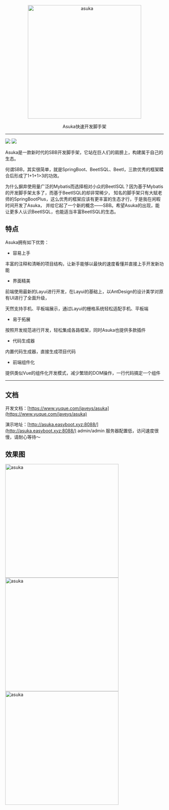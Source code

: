 <p align=center>
  <a href="https://www.yuque.com/javeys/asuka">
    <img src="https://wujiawei0926.gitee.io/res/asuka/asuka_logo.png" alt="asuka" width="360">
  </a>
</p>
<p align=center>
  Asuka快速开发脚手架
</p>

---

![](https://img.shields.io/badge/license-Apache-blue) ![](https://img.shields.io/badge/Asuka-v1.0.0-green)

Asuka是一款新时代的SBB开发脚手架，它站在巨人们的肩膀上，构建属于自己的生态。

何谓SBB，其实很简单，就是SpringBoot、BeetlSQL、Beetl，三款优秀的框架糅合后形成了1+1+1>3的功效。

为什么摒弃使用量广泛的Mybatis而选择相对小众的BeetlSQL？因为基于Mybatis的开发脚手架太多了，而基于BeetlSQL的却非常稀少，
知名的脚手架只有大赋老师的SpringBootPlus，这么优秀的框架应该有更丰富的生态才行，于是我在闲暇时间开发了Asuka，
并给它起了一个新的概念——SBB。希望Asuka的出现，能让更多人认识BeetlSQL，也能适当丰富BeetlSQL的生态。


## 特点 

Asuka拥有如下优势：

- 容易上手

丰富的注释和清晰的项目结构，让新手能够以最快的速度看懂并直接上手开发新功能

- 界面精美

前端使用最新的Layui进行开发，在Layui的基础上，以AntDesign的设计美学对原有UI进行了全面升级，

天然支持手机、平板端展示，通过Layui的栅格系统轻松适配手机、平板端

- 易于拓展

按照开发规范进行开发，轻松集成各路框架，同时Asuka也提供多款插件

- 代码生成器

内置代码生成器，直接生成项目代码

- 前端组件化

提供类似Vue的组件化开发模式，减少繁琐的DOM操作，一行代码搞定一个组件

---

## 文档

开发文档：[https://www.yuque.com/javeys/asuka](https://www.yuque.com/javeys/asuka)

演示地址：[http://asuka.easyboot.xyz:8088/](http://asuka.easyboot.xyz:8088/) admin/admin 服务器配置低，访问速度很慢，请耐心等待～


## 效果图

<img src="https://wujiawei0926.gitee.io/res/asuka/asuka-login.png" alt="asuka" width="360">

<img src="https://wujiawei0926.gitee.io/res/asuka/asuka-table.png" alt="asuka" width="360">

<img src="https://wujiawei0926.gitee.io/res/asuka/asuka-generate.png" alt="asuka" width="360">